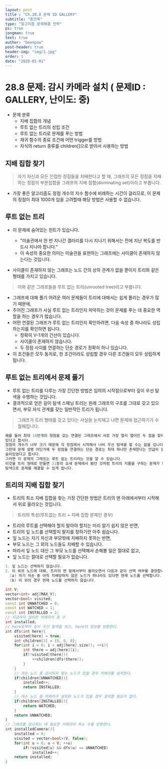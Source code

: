 ```yaml
---
layout: post
title : "Ch.28.8 문제 ID GALLERY"
subtitle: "종만북"
type: "알고리즘 문제해결 전략"
ps: true
jongman: true
text: true
author: "beenpow"
post-header: true
header-img: "img/1.jpg"
order: 1
date: "2020-01-01"
---
```


# 28.8 문제: 감시 카메라 설치 ( 문제ID : GALLERY, 난이도: 중)
[algo]: <https://algospot.com/judge/problem/read/GALLERY>

- 문제 분류
  - 지배 집합의 개념
  - 루트 없는 트리의 성립 조건
  - 루트 없는 트리로 문제를 푸는 방법
  - 재귀 함수의 종료 조건에 어떤 trigger를 방법
  - 자식의 return 종류를 children[]으로 받아서 사용하는 방법

## 지배 집합 찾기

> 자기 자신과 모든 인접한 정점들을 지배한다고 할 때, 그래프의 모든 정점을 지배하는 정점의 부분집합을
> 그래프의 지배 집합(dominating set)이라고 부릅니다.
- 가장 좋은 알고리즘도 정점 개수의 지수 함수에 비례하는 시간이 걸리므로, 이 문제의 정점이 최대
  1000개 임을 고려할때 해당 방법은 사용할 수 없습니다.


## 루트 없는 트리

- 이 문제에 숨어있는 힌트가 있습니다.
  - "미술관에서 한 번 지나간 갤러리를 다시 지나기 위해서는 전에 지난 복도를 반드시 지나야 합니다."
  - 이 속성의 중요한 의미는 미술관을 표현하는 그래프에는 사이클이 존재하지 않는다는 것입니다.

- 사이클이 존재하지 않는 그래프는 노드 간의 상하 관계가 없을 뿐이지 트리와 같은 형태를 가지고
  있습니다.

> 이와 같은 그래프들을 루트 없는 트리(unrooted tree)라고 부릅니다.
- 그래프에 대해 풀기 어려운 여러 문제들이 트리에 대해서는 쉽게 풀리는 경우가 많기 때문에,
- 주어진 그래프가 사실 루트 없는 트리인지 파악하는 것이 문제를 푸는 데 중요한 역할을 하는 경우가
  많습니다.
- 어떤 연결된 그래프가 루트 없는 트리인지 확인하려면, 다음 속성 중 하나라도 성립하는지를 확인하면
  됩니다.
  - 정확히 V-1개의 간선이 있습니다.
  - 사이클이 존재하지 않습니다.
  - 두 정점 사이를 연결하는 단순 경로가 정확히 하나 있습니다.
- 이 조건들은 모두 동치로, 한 조건이라도 성립할 경우 다른 조건들이 모두 성립하게 됩니다.

## 루트 없는 트리에서 문제 풀기

- 루트 없는 트리를 다루는 가장 간단한 방법은 임의의 시작점으로부터 깊이 우선 탐색을 수행하는
  것입니다.
- 결과적으로 얻은 깊이 탐색 스패닝 트리는 원래 그래프의 구조를 그대로 갖고 있으면서, 부모 자식
  관계를 갖는 일반적인 트리가 됩니다.

> 그래프가 트리 형태를 갖고 있다는 사실을 눈치채고 나면 문제에 접근하기가 수월해집니다.
```cpp
예를 들어 최대 10만개의 정점을 갖는 연결된 그래프에서 서로 가장 멀리 떨어진 두 점을 찾아내는 문제가
있다고 합시다.
정점의 개수가 너무 크기 때문에 각 정점에서 시작해서 너비 우선 탐색을 할 수는 없을 겁니다.
그런데 문제 설명 어딘가에 두 정점을 연결하는 단순 경로는 최대 하나만 존재한다는 언급이 살짝
숨어있었다고 합시다.
그러면 이 문제의 그래프는 루트 없는 트리라는 것을 알 수 있습니다.
이것을 트리 형태로 만들면 21장의 요새 문제에서 봤던 것처럼 트리의 지름을 구하는 문제가 되고, 한 번의
탐색으로 문제를 해결할 수 있게 됩니다.
```
[21장 요새문제]:<https://beenpow.github.io/jongman/2019/12/26/Jongman-ch21-5/>

## 트리의 지배 집합 찾기

- 트리의 최소 지배 집합을 찾는 가장 간단한 방법은 트리의 맨 아래에서부터 시작해서 위로 올라오는
  것입니다.
> 트리의 특성(루트없는 트리 + 지배 집합 문제인 경우)
- 트리의 루트를 선택해야 할지 말아야 할지는 미리 알기 쉽지 않은 반면,
- 트리의 잎 노드를 선택할지 말지를 정하기란 아주 쉽습니다.
- 잎 노드는 자기 자신과 부모밖에 지배하지 못하는 반면,
- 부모 노드는 그 외의 노드들도 지배할 수 있습니다.
- 따라서 잎 노드 대신 그 부모 노드를 선택해서 손해볼 일은 절대로 없고,
- 잎 노드는 절대로 선택할 필요가 없습니다.

```cpp
1. 잎 노드는 선택하지 않습니다.
2. 이 외의 노드에 대해, 트리의 맨 밑에서부터 올라오면서 다음과 같이 선택 여부를 결정합니다.
  (a) 자기 자손 중 아직 지배당하지 않은 노드가 하나라도 있다면 현재 노드를 선택합니다.
  (b) 이 외의 경우 현재 노드를 선택하지 않습니다.
```

```cpp
int V;
vector<int> adj[MAX_V];
vector<bool> visited;
const int UNWATCHED = 0;
const int WATCHED = 1;
const int INSTALLED = 2;
// 지금까지 설치한 카메라의 총 수
int installed;
// here로부터 깊이 우선 탐색을 하고, here의 정보를 반환한다.
int dfs(int here){
    visited[here] = true;
    int children[3] = {0, 0, 0};
    for(int i = 0; i < adj[here].size(); ++i){
        int there = adj[here][i];
        if(!visited[there]){
            ++children[dfs(there)];
        }
    }
    // 자손 노드 중 감시되지 앟는 노드가 있을 경우 카메라를 설치한다.
    if(children[UNWATCHED]){
        installed++;
        return INSTALLED;
    }
    // 자손 노드 중 카메라가 설치된 노드가 있을 경우 설치할 필요가 없다.
    if(children[INSTALLED]){
        return WATCHED;
    }
    return UNWATCHED;
}
// 그래프를 감시하는 데 필요한 카메라의 최소 수를 반환한다.
int installedCamera(){
    installed = 0;
    visited = vector<bool>(V, false);
    for(int u = 0; u < V; ++u)
        if(!visited[u] && dfs(u) == UNWATCHED)
            installed++;
    return installed;
}
```
